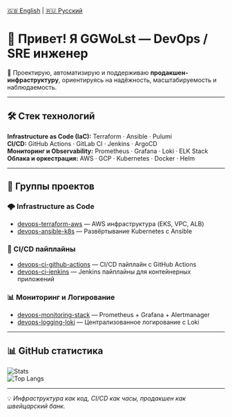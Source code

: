 [🇬🇧 English](./README.md) | [🇷🇺 Русский](./README.ru.md)

# 👋 Привет! Я GGWoLst — DevOps / SRE инженер

🚀 Проектирую, автоматизирую и поддерживаю **продакшен-инфраструктуру**, ориентируясь на надёжность, масштабируемость и наблюдаемость.

---

## 🛠 Стек технологий

**Infrastructure as Code (IaC):** Terraform · Ansible · Pulumi  
**CI/CD:** GitHub Actions · GitLab CI · Jenkins · ArgoCD  
**Мониторинг и Observability:** Prometheus · Grafana · Loki · ELK Stack  
**Облака и оркестрация:** AWS · GCP · Kubernetes · Docker · Helm

---

## 📂 Группы проектов

### 🌩️ Infrastructure as Code
- [devops-terraform-aws](https://github.com/GGWoLst/devops-terraform-aws) — AWS инфраструктура (EKS, VPC, ALB)
- [devops-ansible-k8s](https://github.com/GGWoLst/devops-ansible-k8s) — Развёртывание Kubernetes с Ansible

### 🔄 CI/CD пайплайны
- [devops-ci-github-actions](https://github.com/GGWoLst/devops-ci-github-actions) — CI/CD пайплайн с GitHub Actions
- [devops-ci-jenkins](https://github.com/GGWoLst/devops-ci-jenkins) — Jenkins пайплайны для контейнерных приложений

### 📊 Мониторинг и Логирование
- [devops-monitoring-stack](https://github.com/GGWoLst/devops-monitoring-stack) — Prometheus + Grafana + Alertmanager
- [devops-logging-loki](https://github.com/GGWoLst/devops-logging-loki) — Централизованное логирование с Loki

---

## 📊 GitHub статистика

![Stats](https://github-readme-stats.vercel.app/api?username=GGWoLst&show_icons=true&theme=tokyonight)  
![Top Langs](https://github-readme-stats.vercel.app/api/top-langs/?username=GGWoLst&layout=compact&theme=tokyonight)

---

💡 *Инфраструктура как код, CI/CD как часы, продакшен как швейцарский банк.*

